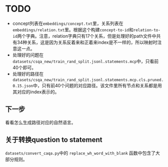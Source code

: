 # TODO

- concept列表在`embeddings/concept.txt`里，关系列表在`embeddings/relation.txt`里。根据这个构建`concept-to-id`和`relation-to-id`两个字典。注意，relation字典只有17个关系，但是处理好的path文件中共有34种关系，这是因为关系反着来和正着来index是不一样的，所以映射时注意这一点。
- 处理好的问题在`datasets/csqa_new/train_rand_split.jsonl.statements.mcp`中，只看前40个即可。
- 处理好的路径在`datasets/csqa_new/train_rand_split.jsonl.statements.mcp.cls.pruned.0.15.json`中，只有前40个问题的对应路径。该文件里所有节点和关系都是用其对应的index表示的。

## 下一步

看看怎么生成路径对应的自然语言。

## 关于转换question to statement

`datasets/convert_caqa.py`中的 `replace_wh_word_with_blank` 函数中包含了大部分规则。